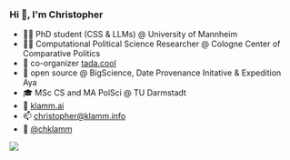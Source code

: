 ### Hi 👋, I'm Christopher

- 👨‍🔬 PhD student (CSS & LLMs) @ University of Mannheim
- 🧙‍♀️ Computational Political Science Researcher @ Cologne Center of Comparative Politics
- 🚀 co-organizer [tada.cool](http://tada.cool)
- 🤗 open source @ BigScience, Date Provenance Initative & Expedition Aya
- 🎓 MSc CS and MA PolSci @ TU Darmstadt
- 👀 [klamm.ai](https://chkla.github.io/gitPage/)
- 📫 christopher@klamm.info
- 🐤 [@chklamm](https://twitter.com/chklamm)

![](https://img.shields.io/badge/dynamic/json?logo=github&label=GitHub%20Stars&style=for-the-badge&query=%24.stars&url=https://api.github-star-counter.workers.dev/user/chkla)
